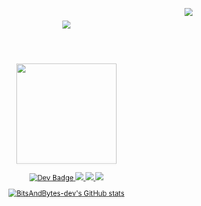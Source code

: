[<img align="right" src="https://visitor-badge.laobi.icu/badge?page_id=BitsAndBytes-dev.BitsAndBytes-dev" />](https://visitor-badge.laobi.icu/badge?page_id=BitsAndBytes-dev.visitor-badge)
<h1 align="center">
<img src="https://readme-typing-svg.herokuapp.com/?font=Righteous&size=35&center=true&vCenter=true&width=500&height=70&duration=4000&lines=Hi+There!+👋;+I'm+Sambit+Kumar!;" />
</h1>  
<br/><br/><br/>
</div>
<div id="header" align="center">
<img src="https://github.com/TheDudeThatCode/TheDudeThatCode/blob/master/Assets/Developer.gif" width="200"/>
</div> <br>
  

<div id="header" align="center">
  <div id="badges">
  <a href="https://dev.to/kangmonkey">
  <img src="https://img.shields.io/badge/dev.to-0A0A0A?style=for-the-badge&logo=devdotto&logoColor=white" alt="Dev Badge"/>
  <a href = "mailto:psambitk1@gmail.com">
  <img src = "https://img.shields.io/badge/Gmail-D14836?style=for-the-badge&logo=gmail&logoColor=white"></img>
  <a href = "https://discordapp.com/users/870236324463005747">
  <img src = "https://img.shields.io/badge/DISCORD-%237289DA.svg?style=for-the-badge&logo=discord&logoColor=white"></img>
  <a href = "https://telegram.me/thepsambit">
  <img src = "https://img.shields.io/badge/Telegram-2CA5E0?style=for-the-badge&logo=telegram&logoColor=white"></img>
<br>
    
![BitsAndBytes-dev's GitHub stats](https://github-readme-stats.vercel.app/api?username=BitsAndBytes-dev&theme=shadow_red&show_icons=true)
